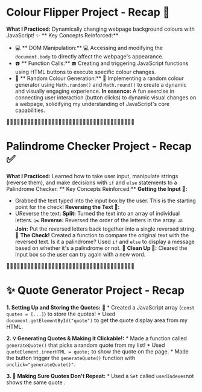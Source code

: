 #  Colour Flipper Project - Recap 🌈
**What I Practiced:**  Dynamically changing webpage background colours with JavaScript! ✨
** Key Concepts Reinforced:**
*  💻 ** DOM Manipulation:** 💻 Accessing and modifying the `document.body` to directly affect the webpage's appearance.
*  ☎️ ** Function Calls:**  ☎️ Creating and triggering JavaScript functions using HTML buttons to execute specific colour changes.
*  🌈 ** Random Colour Generation:** 🌈 Implementing a random colour generator using `Math.random()` and `Math.round()` to create a dynamic and visually engaging experience.
**In essence:** A fun exercise in connecting user interaction (button clicks) to dynamic visual changes on a webpage, solidifying my understanding of JavaScript's core capabilities.

🥳🥳🥳🥳🥳🥳🥳🥳🥳🥳🥳🥳🥳🥳🥳🥳🥳🥳🥳🥳🥳🥳🥳🥳🥳🥳🥳🥳🥳🥳🥳🥳🥳🥳🥳🥳🥳

# Palindrome Checker Project - Recap ✅
 **What I Practiced:** Learned how to take user input, manipulate strings (reverse them), and make decisions with `if` and `else` statements to a Palindrome Checker. 
 ** Key Concepts Reinforced:**
 **Getting the Input 📝:**
* Grabbed the text typed into the input box by the user. This is the starting point for the check!
**Reversing the Text 🔄:**
* UReverse the text:
**Split:** Turned the text into an array of individual letters. ✂️
**Reverse:** Reversed the order of the letters in the array. 🔙
**Join:** Put the reversed letters back together into a single reversed string. 🧵
**The Check!**
Created a function to compare the original text with the reversed text. Is it a palindrome?
Used `if` and `else` to display a message based on whether it's a palindrome or not. 🎉
**Clean Up 🧹:**
Cleared the input box so the user can try again with a new word.

🥳🥳🥳🥳🥳🥳🥳🥳🥳🥳🥳🥳🥳🥳🥳🥳🥳🥳🥳🥳🥳🥳🥳🥳🥳🥳🥳🥳🥳🥳🥳🥳🥳🥳🥳🥳🥳

# ✨ Quote Generator Project - Recap 

**1.   Setting Up and Storing the Quotes:** 📝
    *    Created a JavaScript array (`const quotes = [...]`) to store the quotes!
    *    Used `document.getElementById("quote")` to get the quote display area from my HTML.

**2. 💡 Generating Quotes & Making it Clickable!:**
    *    Made a function called `generateQuote()` that picks a random quote from my list!
    *    Used `quoteElement.innerHTML = quote;` to show the quote on the page.
    *   Made the button trigger the `generateQuote()` function with `onclick="generateQuote()"`. 

**3. 🚫 Making Sure Quotes Don't Repeat:**
    *    Used a `Set` called `usedIndexes`not shows the same quote .




